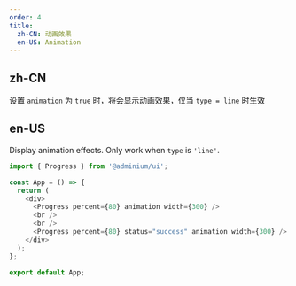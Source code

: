 ```yaml
---
order: 4
title:
  zh-CN: 动画效果
  en-US: Animation
---
```


## zh-CN
设置 `animation` 为 `true` 时，将会显示动画效果，仅当 `type = line` 时生效

## en-US

Display animation effects. Only work when `type` is `'line'`.

```js
import { Progress } from '@adminium/ui';

const App = () => {
  return (
    <div>
      <Progress percent={80} animation width={300} />
      <br />
      <br />
      <Progress percent={80} status="success" animation width={300} />
    </div>
  );
};

export default App;
```
